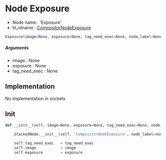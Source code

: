 # Node Exposure

- Node name : 'Exposure'
- bl_idname : [CompositorNodeExposure](https://docs.blender.org/api/current/bpy.types.CompositorNodeExposure.html)


``` python
Exposure(image=None, exposure=None, tag_need_exec=None, node_label=None, node_color=None)
```
##### Arguments

- image : None
- exposure : None
- tag_need_exec : None

## Implementation

No implementation in sockets

## Init

``` python
def __init__(self, image=None, exposure=None, tag_need_exec=None, node_label=None, node_color=None):

    StackedNode.__init__(self, 'CompositorNodeExposure', node_label=node_label, node_color=node_color)

    self.tag_need_exec   = tag_need_exec
    self.image           = image
    self.exposure        = exposure
```
